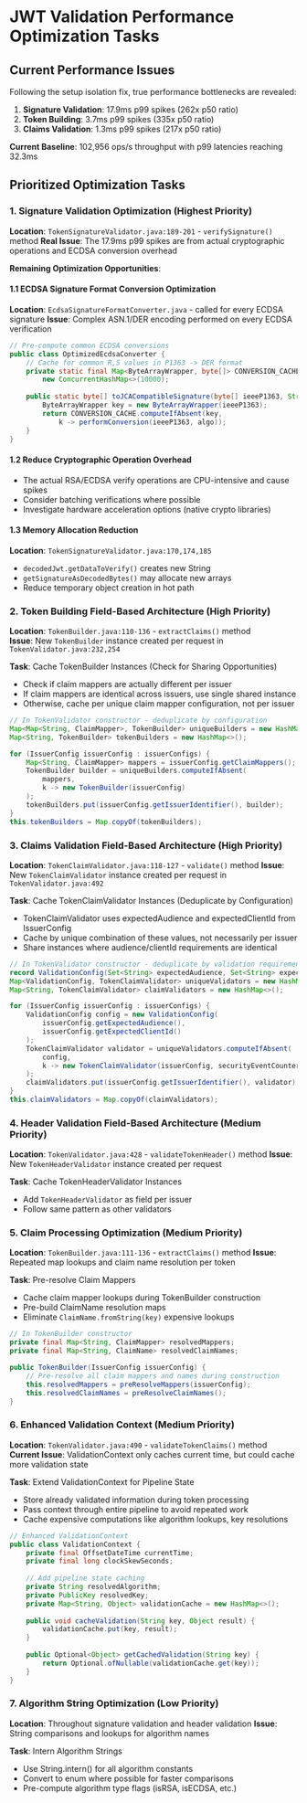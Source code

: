 # JWT Validation Performance Optimization Tasks

## Current Performance Issues

Following the setup isolation fix, true performance bottlenecks are revealed:

1. **Signature Validation**: 17.9ms p99 spikes (262x p50 ratio)
2. **Token Building**: 3.7ms p99 spikes (335x p50 ratio)  
3. **Claims Validation**: 1.3ms p99 spikes (217x p50 ratio)

**Current Baseline**: 102,956 ops/s throughput with p99 latencies reaching 32.3ms

## Prioritized Optimization Tasks

### 1. Signature Validation Optimization (Highest Priority)

**Location**: `TokenSignatureValidator.java:189-201` - `verifySignature()` method
**Real Issue**: The 17.9ms p99 spikes are from actual cryptographic operations and ECDSA conversion overhead

**Remaining Optimization Opportunities**:

#### 1.1 ECDSA Signature Format Conversion Optimization
**Location**: `EcdsaSignatureFormatConverter.java` - called for every ECDSA signature
**Issue**: Complex ASN.1/DER encoding performed on every ECDSA verification

```java
// Pre-compute common ECDSA conversions
public class OptimizedEcdsaConverter {
    // Cache for common R,S values in P1363 -> DER format
    private static final Map<ByteArrayWrapper, byte[]> CONVERSION_CACHE = 
        new ConcurrentHashMap<>(10000);
    
    public static byte[] toJCACompatibleSignature(byte[] ieeeP1363, String algo) {
        ByteArrayWrapper key = new ByteArrayWrapper(ieeeP1363);
        return CONVERSION_CACHE.computeIfAbsent(key, 
            k -> performConversion(ieeeP1363, algo));
    }
}
```

#### 1.2 Reduce Cryptographic Operation Overhead
- The actual RSA/ECDSA verify operations are CPU-intensive and cause spikes
- Consider batching verifications where possible
- Investigate hardware acceleration options (native crypto libraries)

#### 1.3 Memory Allocation Reduction
**Location**: `TokenSignatureValidator.java:170,174,185`
- `decodedJwt.getDataToVerify()` creates new String
- `getSignatureAsDecodedBytes()` may allocate new arrays
- Reduce temporary object creation in hot path

### 2. Token Building Field-Based Architecture (High Priority)

**Location**: `TokenBuilder.java:110-136` - `extractClaims()` method  
**Issue**: New `TokenBuilder` instance created per request in `TokenValidator.java:232,254`

**Task**: Cache TokenBuilder Instances (Check for Sharing Opportunities)
- Check if claim mappers are actually different per issuer
- If claim mappers are identical across issuers, use single shared instance
- Otherwise, cache per unique claim mapper configuration, not per issuer

```java
// In TokenValidator constructor - deduplicate by configuration
Map<Map<String, ClaimMapper>, TokenBuilder> uniqueBuilders = new HashMap<>();
Map<String, TokenBuilder> tokenBuilders = new HashMap<>();

for (IssuerConfig issuerConfig : issuerConfigs) {
    Map<String, ClaimMapper> mappers = issuerConfig.getClaimMappers();
    TokenBuilder builder = uniqueBuilders.computeIfAbsent(
        mappers, 
        k -> new TokenBuilder(issuerConfig)
    );
    tokenBuilders.put(issuerConfig.getIssuerIdentifier(), builder);
}
this.tokenBuilders = Map.copyOf(tokenBuilders);
```

### 3. Claims Validation Field-Based Architecture (High Priority)

**Location**: `TokenClaimValidator.java:118-127` - `validate()` method
**Issue**: New `TokenClaimValidator` instance created per request in `TokenValidator.java:492`

**Task**: Cache TokenClaimValidator Instances (Deduplicate by Configuration)
- TokenClaimValidator uses expectedAudience and expectedClientId from IssuerConfig
- Cache by unique combination of these values, not necessarily per issuer
- Share instances where audience/clientId requirements are identical

```java
// In TokenValidator constructor - deduplicate by validation requirements
record ValidationConfig(Set<String> expectedAudience, Set<String> expectedClientId) {}
Map<ValidationConfig, TokenClaimValidator> uniqueValidators = new HashMap<>();
Map<String, TokenClaimValidator> claimValidators = new HashMap<>();

for (IssuerConfig issuerConfig : issuerConfigs) {
    ValidationConfig config = new ValidationConfig(
        issuerConfig.getExpectedAudience(),
        issuerConfig.getExpectedClientId()
    );
    TokenClaimValidator validator = uniqueValidators.computeIfAbsent(
        config,
        k -> new TokenClaimValidator(issuerConfig, securityEventCounter)
    );
    claimValidators.put(issuerConfig.getIssuerIdentifier(), validator);
}
this.claimValidators = Map.copyOf(claimValidators);
```

### 4. Header Validation Field-Based Architecture (Medium Priority)

**Location**: `TokenValidator.java:428` - `validateTokenHeader()` method
**Issue**: New `TokenHeaderValidator` instance created per request

**Task**: Cache TokenHeaderValidator Instances
- Add `TokenHeaderValidator` as field per issuer
- Follow same pattern as other validators

### 5. Claim Processing Optimization (Medium Priority)

**Location**: `TokenBuilder.java:111-136` - `extractClaims()` method
**Issue**: Repeated map lookups and claim name resolution per token

**Task**: Pre-resolve Claim Mappers
- Cache claim mapper lookups during TokenBuilder construction
- Pre-build ClaimName resolution maps
- Eliminate `ClaimName.fromString(key)` expensive lookups

```java
// In TokenBuilder constructor
private final Map<String, ClaimMapper> resolvedMappers;
private final Map<String, ClaimName> resolvedClaimNames;

public TokenBuilder(IssuerConfig issuerConfig) {
    // Pre-resolve all claim mappers and names during construction
    this.resolvedMappers = preResolveMappers(issuerConfig);
    this.resolvedClaimNames = preResolveClaimNames();
}
```

### 6. Enhanced Validation Context (Medium Priority)

**Location**: `TokenValidator.java:490` - `validateTokenClaims()` method
**Current Issue**: ValidationContext only caches current time, but could cache more validation state

**Task**: Extend ValidationContext for Pipeline State
- Store already validated information during token processing
- Pass context through entire pipeline to avoid repeated work
- Cache expensive computations like algorithm lookups, key resolutions

```java
// Enhanced ValidationContext
public class ValidationContext {
    private final OffsetDateTime currentTime;
    private final long clockSkewSeconds;
    
    // Add pipeline state caching
    private String resolvedAlgorithm;
    private PublicKey resolvedKey;
    private Map<String, Object> validationCache = new HashMap<>();
    
    public void cacheValidation(String key, Object result) {
        validationCache.put(key, result);
    }
    
    public Optional<Object> getCachedValidation(String key) {
        return Optional.ofNullable(validationCache.get(key));
    }
}
```

### 7. Algorithm String Optimization (Low Priority)

**Location**: Throughout signature validation and header validation
**Issue**: String comparisons and lookups for algorithm names

**Task**: Intern Algorithm Strings
- Use String.intern() for all algorithm constants
- Convert to enum where possible for faster comparisons
- Pre-compute algorithm type flags (isRSA, isECDSA, etc.)